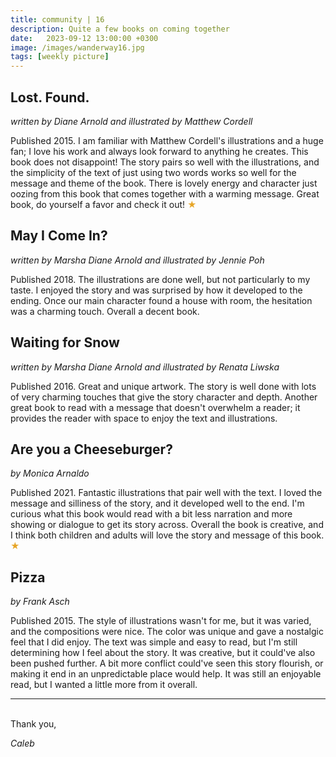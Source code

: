 ```yaml
---
title: community | 16
description: Quite a few books on coming together
date:   2023-09-12 13:00:00 +0300
image: /images/wanderway16.jpg
tags: [weekly picture]
---
```


## Lost. Found.

*written by Diane Arnold and illustrated by Matthew Cordell*

Published 2015. I am familiar with Matthew Cordell's illustrations and a huge fan; I love his work and always look forward to anything he creates. This book does not disappoint! The story pairs so well with the illustrations, and the simplicity of the text of just using two words works so well for the message and theme of the book. There is lovely energy and character just oozing from this book that comes together with a warming message. Great book, do yourself a favor and check it out! <h style="color:#E7A526;">★</h>

## May I Come In?

*written by Marsha Diane Arnold and illustrated by Jennie Poh*

Published 2018. The illustrations are done well, but not particularly to my taste. I enjoyed the story and was surprised by how it developed to the ending. Once our main character found a house with room, the hesitation was a charming touch. Overall a decent book.

## Waiting for Snow

*written by Marsha Diane Arnold and illustrated by Renata Liwska*

Published 2016. Great and unique artwork. The story is well done with lots of very charming touches that give the story character and depth. Another great book to read with a message that doesn't overwhelm a reader; it provides the reader with space to enjoy the text and illustrations.

## Are you a Cheeseburger?

*by Monica Arnaldo*

Published 2021. Fantastic illustrations that pair well with the text. I loved the message and silliness of the story, and it developed well to the end. I'm curious what this book would read with a bit less narration and more showing or dialogue to get its story across. Overall the book is creative, and I think both children and adults will love the story and message of this book. <h style="color:#E7A526;">★</h>

## Pizza

*by Frank Asch*

Published 2015. The style of illustrations wasn't for me, but it was varied, and the compositions were nice. The color was unique and gave a nostalgic feel that I did enjoy. The text was simple and easy to read, but I'm still determining how I feel about the story. It was creative, but it could've also been pushed further. A bit more conflict could've seen this story flourish, or making it end in an unpredictable place would help. It was still an enjoyable read, but I wanted a little more from it overall.

***

<br>
Thank you,

*Caleb*